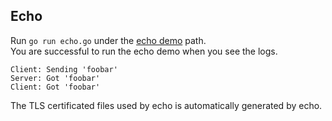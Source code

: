 ## Echo
Run `go run echo.go` under the [echo demo](echo.go) path.  
You are successful to run the echo demo when you see the logs.
```
Client: Sending 'foobar'
Server: Got 'foobar'
Client: Got 'foobar'
```
The TLS certificated files used by echo is automatically generated by echo.
